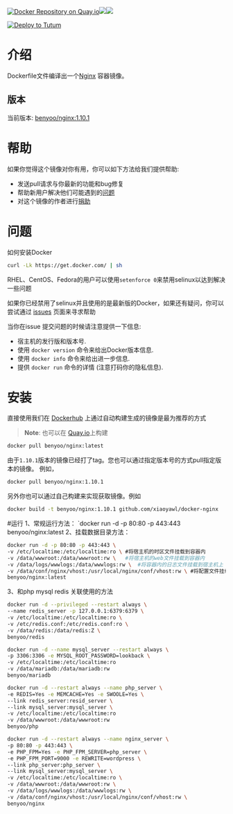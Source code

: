 [![Docker Repository on Quay.io](https://quay.io/repository/benyoo/nginx/status "Docker Repository on Quay.io")](https://quay.io/repository/benyoo/nginx)[![](https://images.microbadger.com/badges/version/benyoo/nginx.svg)](http://microbadger.com/images/benyoo/nginx "Get your own version badge on microbadger.com")[![](https://images.microbadger.com/badges/image/benyoo/nginx.svg)](http://microbadger.com/images/benyoo/nginx "Get your own image badge on microbadger.com")

[![Deploy to Tutum](https://s.tutum.co/deploy-to-tutum.svg)](https://dashboard.tutum.co/stack/deploy/)

# 介绍

Dockerfile文件编译出一个[Nginx](http://www.nginx.org/) 容器镜像。

## 版本

当前版本: [benyoo/nginx:1.10.1](https://hub.docker.com/r/benyoo/nginx/)

# 帮助

如果你觉得这个镜像对你有用，你可以如下方法给我们提供帮助:

- 发送pull请求与你最新的功能和bug修复
- 帮助新用户解决他们可能遇到的[问题](https://github.com/xiaoyawl/docker-nginx/issues) 
- 对这个镜像的作者进行[捐助](支付宝:15555612612)

# 问题

如何安装Docker

```bash
curl -Lk https://get.docker.com/ | sh
```

RHEL、CentOS、Fedora的用户可以使用`setenforce 0`来禁用selinux以达到解决一些问题

如果你已经禁用了selinux并且使用的是最新版的Docker，如果还有疑问，你可以尝试通过 [issues](https://github.com/xiaoyawl/docker-nginx/issues) 页面来寻求帮助

当你在issue 提交问题的时候请注意提供一下信息:

- 宿主机的发行版和版本号.
- 使用 `docker version` 命令来给出Docker版本信息.
- 使用 `docker info` 命令来给出进一步信息.
- 提供 `docker run` 命令的详情 (注意打码你的隐私信息).

# 安装

直接使用我们在 [Dockerhub](https://hub.docker.com/r/benyoo/nginx) 上通过自动构建生成的镜像是最为推荐的方式

> **Note**: 也可以在 [Quay.io](https://quay.io/repository/benyoo/nginx)上构建

```bash
docker pull benyoo/nginx:latest
```

由于`1.10.1`版本的镜像已经打了tag。您也可以通过指定版本号的方式pull指定版本的镜像。 例如，

```bash
docker pull benyoo/nginx:1.10.1
```

另外你也可以通过自己构建来实现获取镜像。例如

```bash
docker build -t benyoo/nginx:1.10.1 github.com/xiaoyawl/docker-nginx
```

#运行
1、常规运行方法：
`docker run -d -p 80:80 -p 443:443 benyoo/nginx:latest
2、挂载数据目录方法：
```bash
docker run -d -p 80:80 -p 443:443 \
-v /etc/localtime:/etc/localtime:ro \ #将宿主机的时区文件挂载到容器内
-v /data/wwwroot:/data/wwwroot:rw \   #将宿主机的web文件挂载到容器内
-v /data/logs/wwwlogs:/data/wwwlogs:rw \  #将容器内的日志文件挂载到宿主机上
-v /data/conf/nginx/vhost:/usr/local/nginx/conf/vhost:rw \ #将配置文件挂载进容器
benyoo/nginx:latest
```
3、和php mysql redis 关联使用的方法
```bash
docker run -d --privileged --restart always \
--name redis_server -p 127.0.0.1:6379:6379 \
-v /etc/localtime:/etc/localtime:ro \
-v /etc/redis.conf:/etc/redis.conf:ro \
-v /data/redis:/data/redis:Z \
benyoo/redis
```
```bash
docker run -d --name mysql_server --restart always \
-p 3306:3306 -e MYSQL_ROOT_PASSWORD=lookback \
-v /etc/localtime:/etc/localtime:ro
-v /data/mariadb:/data/mariadb:rw
benyoo/mariadb
```
```bash
docker run -d --restart always --name php_server \
-e REDIS=Yes -e MEMCACHE=Yes -e SWOOLE=Yes \
--link redis_server:resid_server \
--link mysql_server:mysql_server \
-v /etc/localtime:/etc/localtime:ro
-v /data/wwwroot:/data/wwwroot:rw
benyoo/php
```
```bash
docker run -d --restart always --name nginx_server \
-p 80:80 -p 443:443 \
-e PHP_FPM=Yes -e PHP_FPM_SERVER=php_server \
-e PHP_FPM_PORT=9000 -e REWRITE=wordpress \
--link php_server:php_server \
--link mysql_server:mysql_server \
-v /etc/localtime:/etc/localtime:ro \
-v /data/wwwroot:/data/wwwroot:rw \
-v /data/logs/wwwlogs:/data/wwwlogs:rw \
-v /data/conf/nginx/vhost:/usr/local/nginx/conf/vhost:rw \
benyoo/nginx
```
